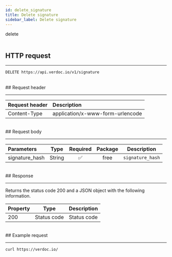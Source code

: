 ```yaml
---
id: delete_signature
title: Delete signature
sidebar_label: Delete signature
---
```


<span class="badges delete">delete</span>
<br/>
<br/>

## HTTP request

---

```bash
DELETE https://api.verdoc.io/v1/signature
```

<br/>
## Request header

---

| Request header | Description                      |
| :------------- | :------------------------------- |
| Content-Type   | application/x-www-form-urlencode |

<br/>
## Request body

---

| Parameters     |  Type  | Required | Package | Description      |
| :------------- | :----: | :------: | :-----: | ---------------- |
| signature_hash | String |    ✅     |  free   | `signature_hash` |

<br/>
## Response

---

Returns the status code 200 and a JSON object with the following information.

| Property |    Type     | Description |
| :------- | :---------: | ----------- |
| 200      | Status code | Status code |

<br/>
## Example request

---

```bash
curl https://verdoc.io/
```
